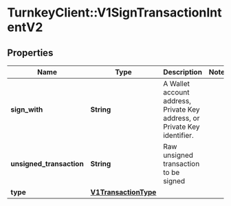 # TurnkeyClient::V1SignTransactionIntentV2

## Properties
Name | Type | Description | Notes
------------ | ------------- | ------------- | -------------
**sign_with** | **String** | A Wallet account address, Private Key address, or Private Key identifier. | 
**unsigned_transaction** | **String** | Raw unsigned transaction to be signed | 
**type** | [**V1TransactionType**](V1TransactionType.md) |  | 

